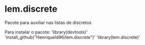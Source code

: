 # lem.discrete
Pacote para auxiliar nas listas de discretos

Para instalar o pacote:
'library(devtools)'
'install_github("Henriqueld96/lem.discrete")'
'library(lem.discrete)'
